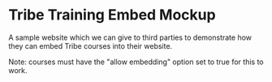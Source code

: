 # Tribe Training Embed Mockup

A sample website which we can give to third parties to demonstrate how they can embed Tribe courses into their website.

Note: courses must have the "allow embedding" option set to true for this to work.
